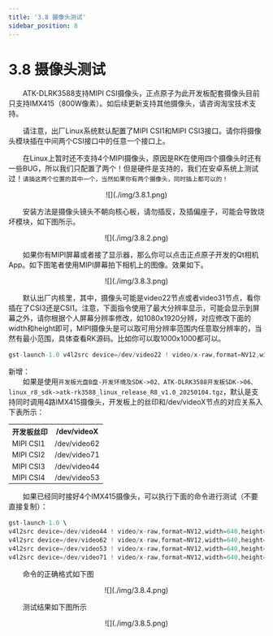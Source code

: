 ```yaml
---
title: '3.8 摄像头测试'
sidebar_position: 8
---
```


# 3.8 摄像头测试

&emsp;&emsp;ATK-DLRK3588支持MIPI CSI摄像头，正点原子为此开发板配套摄像头目前只支持IMX415（800W像素）。如后续更新支持其他摄像头，请咨询淘宝技术支持。

&emsp;&emsp;请注意，出厂Linux系统默认配置了MIPI CSI1和MIPI CSI3接口。请你将摄像头模块插在中间两个CSI接口中的任意一个接口上。

&emsp;&emsp;在Linux上暂时还不支持4个MIPI摄像头，原因是RK在使用四个摄像头时还有一些BUG，所以我们只配置了两个！但是硬件是支持的，我们在安卓系统上测试过！`请插这两个位置的其中一个，当然如果你有两个摄像头，同时插上都可以的！`


<center>
![](./img/3.8.1.png)
</center>

&emsp;&emsp;安装方法是摄像头镜头不朝向核心板，请勿插反，及插偏座子，可能会导致烧坏模块，如下图所示。

<center>
![](./img/3.8.2.png)
</center>

&emsp;&emsp;如果你有MIPI屏幕或者接了显示器，那么你可以点击正点原子开发的Qt相机App。如下图笔者使用MIPI屏幕拍下相机上的图像。效果如下。


<center>
![](./img/3.8.3.png)
</center>

&emsp;&emsp;默认出厂内核里，其中，摄像头可能是video22节点或者video31节点，看你插在了CSI3还是CSI1。注意，下面指令使用了最大分辨率显示，可能会显示到屏幕之外，请你根据个人屏幕分辨率修改，如1080x1920分辨，对应修改下面的width和height即可，MIPI摄像头是可以取可用分辨率范围内任意取分辨率的，当然有最小范围，具体查看RK源码。比如你可以取1000x1000都可以。

```c#
gst-launch-1.0 v4l2src device=/dev/video22 ! video/x-raw,format=NV12,width=3840,height=2160,framerate=30/1 ! autovideosink
```

新增：<br />
&emsp;&emsp;如果是使用`开发板光盘B盘-开发环境及SDK->02、ATK-DLRK3588开发板SDK->06、linux_r8_sdk->atk-rk3588_linux_release_R8_v1.0_20250104.tgz`，默认是支持同时调用4路IMX415摄像头，开发板上的丝印和/dev/videoX节点的对应关系入下表所示：

<div class="imx6u_center-table-div">
<table class="imx6u_center-table">
  <tr>
    <th>开发板丝印</th>
    <th>/dev/videoX</th>
  </tr>
  <tr>
    <td>MIPI CSI1</td>
    <td>/dev/video62</td>
  </tr>
  <tr>
    <td>MIPI CSI2</td>
    <td>/dev/video71</td>
  </tr>
  <tr>
    <td>MIPI CSI3</td>
    <td>/dev/video44</td>
  </tr>
  <tr>
    <td>MIPI CSI4</td>
    <td>/dev/video53</td>
  </tr>
</table>
</div>

&emsp;&emsp;如果已经同时接好4个IMX415摄像头，可以执行下面的命令进行测试（不要直接复制）：

```c#
gst-launch-1.0 \
v4l2src device=/dev/video44 ! video/x-raw,format=NV12,width=640,height=480,framerate=30/1 ! videoconvert ! autovideosink sync=false \
v4l2src device=/dev/video62 ! video/x-raw,format=NV12,width=640,height=480,framerate=30/1 ! videoconvert ! autovideosink sync=false \
v4l2src device=/dev/video53 ! video/x-raw,format=NV12,width=640,height=480,framerate=30/1 ! videoconvert ! autovideosink sync=false \
v4l2src device=/dev/video71 ! video/x-raw,format=NV12,width=640,height=480,framerate=30/1 ! videoconvert ! autovideosink sync=false
```

&emsp;&emsp;命令的正确格式如下图

<center>
![](./img/3.8.4.png)
</center>


&emsp;&emsp;测试结果如下图所示

<center>
![](./img/3.8.5.png)
</center>








